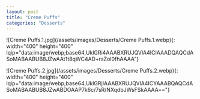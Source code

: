 ```yaml
---
layout: post
title: "Creme Puffs"
categories: "Desserts"
---
```

![Creme Puffs.1.jpg](/assets/images/Desserts/Creme Puffs.1.webp){: width="400" height="400" lqip="data:image/webp;base64,UklGRi4AAABXRUJQVlA4ICIAAADQAQCdASoMABAABUB8JZwAAt1t8qWC4AD+rsZol0fhAAAA"}

![Creme Puffs.2.jpg](/assets/images/Desserts/Creme Puffs.2.webp){: width="400" height="400" lqip="data:image/webp;base64,UklGRjIAAABXRUJQVlA4ICYAAABQAQCdASoMABAABUB8JZwABDOAAP7k6c/7sR/NXqdbJWsFSkAAAA=="}

